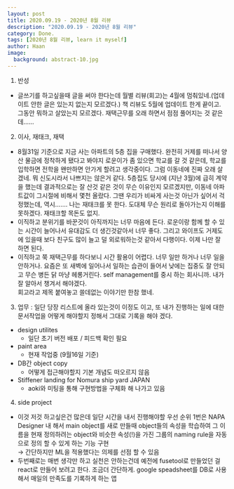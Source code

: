 ```yaml
---
layout: post
title: 2020.09.19 - 2020년 8월 리뷰
description: "2020.09.19 - 2020년 8월 리뷰" 
category: Done.
tags: [2020년 8월 리뷰, learn it myself]
author: Haan
image:
  background: abstract-10.jpg
---
```




1. 반성
- 글쓰기를 하고싶을때 글을 써야 한다는데 월별 리뷰(회고)는 4월에 멈춰있네.(업데이트 안한 글은 있는지 없는지 모르겠다.)
  책 리뷰도 5월에 업데이트 한게 끝이고.
  그동안 뭐하고 살았는지 모르겠다. 재택근무를 오래 하면서 점점 풀어지는 것 같은데......

2. 이사, 재태크, 재택
- 8월31일 기준으로 지금 사는 아파트의 5층 집을 구매했다.
  완전히 거제를 떠나서 양산 물금에 정착하게 됐다고 봐야지
  로운이가 좀 있으면 학교를 갈 것 같은데, 학교를 입학하면 전학을 왠만하면 안가게 할려고 생각중이다.
  그럼 이동네에 진짜 오래 살겠네. 뭐 신도시라서 나쁘지는 않은거 같다.
  5층집도 당시에 (지난 3월)에 급히 계약을 했는데 결과적으로는 잘 산것 같은 것이
  무슨 이유인지 모르겠지만, 이동네 아파트값이 그시절에 비해서 몇천 올랐다.
  그땐 우리가 비싸게 사는것 아닌가 싶어서 걱정했는데,
  역시....... 나는 재태크를 못 한다. 도대체 무슨 원리로 돌아가는지 이해를 못하겠다.
  재태크할 목돈도 없지.
- 이직하고 분위기를 바꾼것이 아직까지는 너무 마음에 든다. 
  로운이랑 함께 할 수 있는 시간이 늘어나서 유대감도 더 생긴것같아서 너무 좋다. 그리고 와이프도 거제도에 있을때 보다 친구도 많이 늘고 덜 외로워하는것 같아서 다행이다. 
  이제 나만 잘 하면 된다. 
- 이직하고 쭉 재택근무를 하다보니 시간 활용이 어렵다. 
  너무 일만 하거나 너무 일을 안하거나. 
  요즘은 또 새벽에 일어나서 일하는 습관이 들어서 낮에는 집중도 잘 안되고 무슨 병든 닭 마냥 헤롱거린다. 
  self management를 중시 하는 회사니까. 
  내가 잘 알아서 챙겨서 해야겠다. <br/>
  회고라고 제목 붙여놓고 쓸데없는 이야기만 한참 했네. 

3. 업무 : 일단 당장 리스트에 올라 있는것이 이정도 이고, 또 내가 진행하는 일에 대한 문서작업을 어떻게 해야할지 정해서 그대로 기록을 해야 겠다. 
- design utilites 
  - 일단 초기 버전 배포 / 피드백 확인 필요
- paint area 
  - 현재 작업중 (9월16일 기준) 
- DB간 object copy 
  - 어떻게 접근해야할지 기본 개념도 떠오르지 않음
- Stiffener landing for Nomura ship yard JAPAN 
  - aoki와 미팅을 통해 구현방법을 구체화 해 나가고 있음<br/>  

4. side project 
  - 이것 저것 하고싶은건 많은데 일단 시간을 내서 진행해야할 우선 순위 1번은 
  NAPA Designer 내 해서 main object를 새로 만들때 object들의 속성을 학습하여 그 이름을 현재 정의하려는 object와 비슷한 속성(!)을 가진 그룹의 naming rule을 자동으로 정의 할 수 있게 하는 기능 구현 <br/>
  → 간단하지만 ML을 적용했다는 의제를 선점 할 수 있음
  - 두번째로는 매번 생각만 하고 실천은 안하는건데 예전에 fusetool로 만들었던 걸 react로 만들어 보려고 한다. 조금더 간단하게. google speadsheet를 DB로 사용해서 매일의 만족도를 기록하게 하는 앱

  <br/>
  <br/>
  <br/>
  <br/>
  <br/>
  